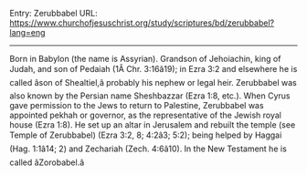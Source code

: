 Entry: Zerubbabel
URL: https://www.churchofjesuschrist.org/study/scriptures/bd/zerubbabel?lang=eng

---

Born in Babylon (the name is Assyrian). Grandson of Jehoiachin, king of Judah, and son of Pedaiah (1Â Chr. 3:16â19); in Ezra 3:2 and elsewhere he is called âson of Shealtiel,â probably his nephew or legal heir. Zerubbabel was also known by the Persian name Sheshbazzar (Ezra 1:8, etc.). When Cyrus gave permission to the Jews to return to Palestine, Zerubbabel was appointed pekhah or governor, as the representative of the Jewish royal house (Ezra 1:8). He set up an altar in Jerusalem and rebuilt the temple (see Temple of Zerubbabel) (Ezra 3:2, 8; 4:2â3; 5:2); being helped by Haggai (Hag. 1:1â14; 2) and Zechariah (Zech. 4:6â10). In the New Testament he is called âZorobabel.â
